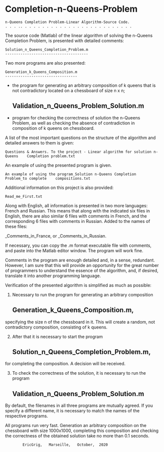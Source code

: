 # Completion-n-Queens-Problem
	n-Queens Completion Problem-Linear Algorithm-Source Code.
	. . . .. . . . . . . . . . . . . . . . . . . . . . . . . .

The source code (Matlab) of the linear algorithm of solving the n-Queens Completion Problem, is presented with detailed comments:

	Solution_n_Queens_Completion_Problem.m
	--------------------------------------
	
Two more programs are also presented:

	Generation_k_Queens_Composition.m
	---------------------------------
	
- the program for generating an arbitrary composition of k queens that is not contradictory located on a chessboard of size n x n;

	Validation_n_Queens_Problem_Solution.m
	--------------------------------------
	
- program for checking the correctness of solution the n-Queens Problem, as well as checking the absence of contradiction in composition of k queens on chessboard.

A list of the most important questions on the structure of the algorithm and detailed answers to them is given:

	Questions & Answers. To the project - Linear algorithm for solution n-Queens 	Completion problem.txt
	
An example of using the presented program is given.

	An example of using the program_Solution n-Queens Completion Problem_to complete  	compositions.txt
	
Additional information on this project is also provided:

	Read_me_First.txt
	
Along with English, all information is presented in two more languages: French and Russian. This means that along with the indicated six files in English,
there are also similar 6 files with comments in French, and the corresponding
6 files with comments in Russian. Added to the names of these files:

_Comments_in_France, or _Comments_in_Russian. 

If necessary, you can copy the .m format  executable file with comments,
and paste into the Matlab editor window. The program will work fine.

Comments in the program are enough detailed and, in a sense, redundant. However, I am sure that this will provide an opportunity for the great number of programmers to understand the essence of the algorithm, and, if desired, translate it into another programming language.

Verification of the presented algorithm is simplified as much as possible:

1. Necessary to run the program for generating an arbitrary composition

	Generation_k_Queens_Composition.m,
	----------------------------------

specifying the size n of the chessboard in it. This will create a random, not contradictory composition, consisting of k queens.

2. After that it is necessary to start the program 

	Solution_n_Queens_Completion_Problem.m,
	---------------------------------------
	
for  completing the composition. A decision will be received.

3. To check the correctness of the solution, it is necessary to run the program

	Validation_n_Queens_Problem_Solution.m
	--------------------------------------

By default, the filenames in all three programs are mutually agreed. If you specify a different name, it is necessary to match the names of the respective programs.

All programs run very fast. Generation an arbitrary composition on the chessboard with size 1000x1000, completing this composition and checking the correctness of the obtained solution take no more than 0.1 seconds.

			EricGrig,   Marseille,   October,  2020
  
  
  
